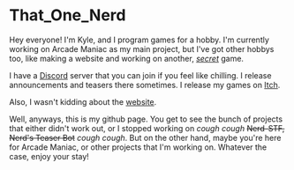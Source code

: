 # That_One_Nerd

Hey everyone! I'm Kyle, and I program games for a hobby. I'm currently working on Arcade Maniac as my main project, but I've got other hobbys too, like making a website and working on another, *[secret](https://youtu.be/KVMNJAwnl9w)* game.

I have a [Discord]() server that you can join if you feel like chilling. I release announcements and teasers there sometimes. I release my games on [Itch](https://that-one-nerd.itch.io).

Also, I wasn't kidding about the [website](https://thatonenerd.net).

Well, anyways, this is my github page. You get to see the bunch of projects that either didn't work out, or I stopped working on *cough cough* ~~Nerd-STF, Nerd's Teaser Bot~~ *cough cough*. But on the other hand, maybe you're here for Arcade Maniac, or other projects that I'm working on. Whatever the case, enjoy your stay!

